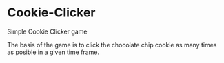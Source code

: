 # Cookie-Clicker
Simple Cookie Clicker game

The basis of the game is to click the chocolate chip cookie as many times as posible in a given time frame.
